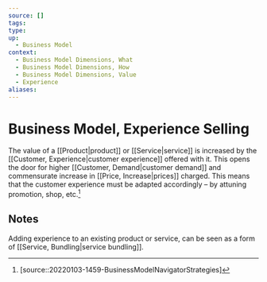 ```yaml
---
source: []
tags:
type:
up:
  - Business Model
context:
  - Business Model Dimensions, What
  - Business Model Dimensions, How
  - Business Model Dimensions, Value
  - Experience
aliases:
---
```


# Business Model, Experience Selling

The value of a [[Product|product]] or [[Service|service]] is increased by the [[Customer, Experience|customer experience]] offered with it. This opens the door for higher [[Customer, Demand|customer demand]] and commensurate increase in [[Price, Increase|prices]] charged. This means that the customer experience must be adapted accordingly – by attuning promotion, shop, etc.[^1]

## Notes

Adding experience to an existing product or service, can be seen as a form of [[Service, Bundling|service bundling]].

[^1]: [source::20220103-1459-BusinessModelNavigatorStrategies]
